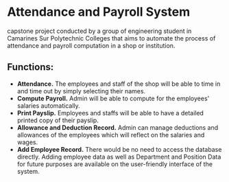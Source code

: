 # Attendance and Payroll System
capstone project conducted by a group of engineering student in Camarines Sur Polytechnic Colleges that aims to automate the process of attendance and payroll computation in a shop or institution.

## Functions:
- <b>Attendance.</b> The employees and staff of the shop will be able to time in and time out by simply selecting their names.
- <b>Compute Payroll.</b> Admin will be able to compute for the employees' salaries automatically.
- <b>Print Payslip.</b> Employees and staffs will be able to have a detailed printed copy of their payslip.
- <b>Allowance and Deduction Record.</b> Admin can manage deductions and allowances of the employees which will reflect on the salaries and wages.
- <b>Add Employee Record.</b> There would be no need to access the database directly. Adding employee data as well as Department and Position Data for future purposes are available on the user-friendly interface of the system.
